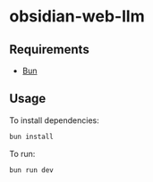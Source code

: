 # obsidian-web-llm

## Requirements

- [Bun](https://bun.sh/docs/installation)

## Usage

To install dependencies:

```bash
bun install
```

To run:

```bash
bun run dev
```
